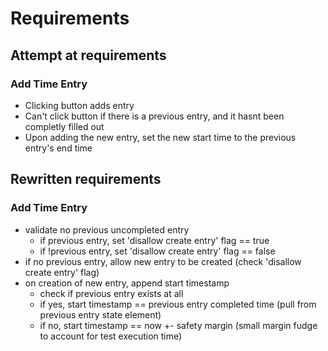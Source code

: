 # Requirements

## Attempt at requirements

### Add Time Entry

- Clicking button adds entry
- Can't click button if there is a previous entry, and it hasnt been completly filled out
- Upon adding the new entry, set the new start time to the previous entry's end time

## Rewritten requirements

### Add Time Entry
- validate no previous uncompleted entry
  - if previous entry, set 'disallow create entry' flag == true
  - if !previous entry, set 'disallow create entry' flag == false
- if no previous entry, allow new entry to be created (check 'disallow create entry' flag)
- on creation of new entry, append start timestamp 
  - check if previous entry exists at all
  - if yes, start timestamp == previous entry completed time (pull from previous entry state element)
  - if no, start timestamp == now +- safety margin (small margin fudge to account for test execution time)
